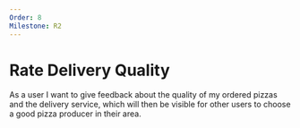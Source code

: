 ```yaml
---
Order: 8
Milestone: R2
---
```

# Rate Delivery Quality

As a user I want to give feedback about the quality of my ordered pizzas
and the delivery service, which will then be visible for other users to choose a good pizza producer in their area.
